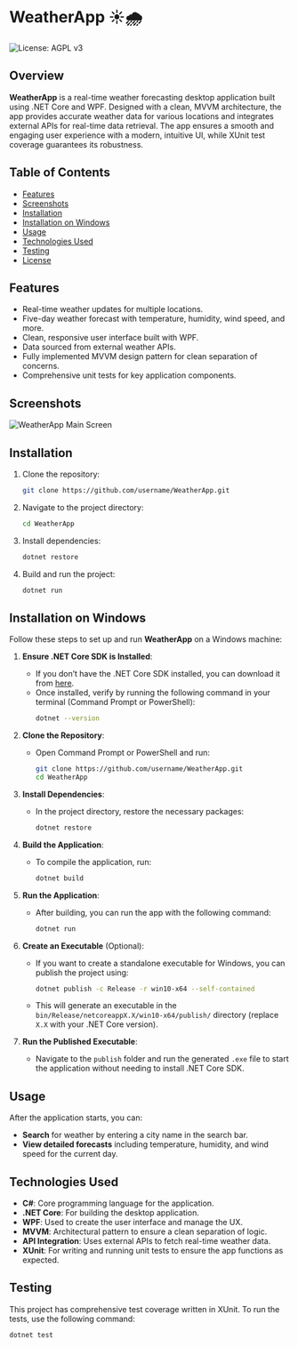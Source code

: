 # WeatherApp ☀️🌧️

<!-- ![Build Status](https://img.shields.io/github/workflow/status/username/WeatherApp/CI) -->
![License: AGPL v3](https://img.shields.io/badge/license-AGPLv3-blue.svg)

## Overview
**WeatherApp** is a real-time weather forecasting desktop application built using .NET Core and WPF. Designed with a clean, MVVM architecture, the app provides accurate weather data for various locations and integrates external APIs for real-time data retrieval. The app ensures a smooth and engaging user experience with a modern, intuitive UI, while XUnit test coverage guarantees its robustness.

## Table of Contents
- [Features](#features)
- [Screenshots](#screenshots)
- [Installation](#installation)
- [Installation on Windows](#installation-on-windows)
- [Usage](#usage)
- [Technologies Used](#technologies-used)
- [Testing](#testing)
- [License](#license)

## Features
- Real-time weather updates for multiple locations.
- Five-day weather forecast with temperature, humidity, wind speed, and more.
- Clean, responsive user interface built with WPF.
- Data sourced from external weather APIs.
- Fully implemented MVVM design pattern for clean separation of concerns.
- Comprehensive unit tests for key application components.

## Screenshots
![WeatherApp Main Screen](./assets/weatherapp_screenshot.png)

## Installation

1. Clone the repository:
    ```bash
    git clone https://github.com/username/WeatherApp.git
    ```

2. Navigate to the project directory:
    ```bash
    cd WeatherApp
    ```

3. Install dependencies:
    ```bash
    dotnet restore
    ```

4. Build and run the project:
    ```bash
    dotnet run
    ```

## Installation on Windows
Follow these steps to set up and run **WeatherApp** on a Windows machine:

1. **Ensure .NET Core SDK is Installed**:
   - If you don’t have the .NET Core SDK installed, you can download it from [here](https://dotnet.microsoft.com/download/dotnet-core).
   - Once installed, verify by running the following command in your terminal (Command Prompt or PowerShell):
     ```bash
     dotnet --version
     ```

2. **Clone the Repository**:
   - Open Command Prompt or PowerShell and run:
     ```bash
     git clone https://github.com/username/WeatherApp.git
     cd WeatherApp
     ```

3. **Install Dependencies**:
   - In the project directory, restore the necessary packages:
     ```bash
     dotnet restore
     ```

4. **Build the Application**:
   - To compile the application, run:
     ```bash
     dotnet build
     ```

5. **Run the Application**:
   - After building, you can run the app with the following command:
     ```bash
     dotnet run
     ```

6. **Create an Executable** (Optional):
   - If you want to create a standalone executable for Windows, you can publish the project using:
     ```bash
     dotnet publish -c Release -r win10-x64 --self-contained
     ```
   - This will generate an executable in the `bin/Release/netcoreappX.X/win10-x64/publish/` directory (replace `X.X` with your .NET Core version).

7. **Run the Published Executable**:
   - Navigate to the `publish` folder and run the generated `.exe` file to start the application without needing to install .NET Core SDK.

## Usage
After the application starts, you can:
- **Search** for weather by entering a city name in the search bar.
- **View detailed forecasts** including temperature, humidity, and wind speed for the current day.

## Technologies Used
- **C#**: Core programming language for the application.
- **.NET Core**: For building the desktop application.
- **WPF**: Used to create the user interface and manage the UX.
- **MVVM**: Architectural pattern to ensure a clean separation of logic.
- **API Integration**: Uses external APIs to fetch real-time weather data.
- **XUnit**: For writing and running unit tests to ensure the app functions as expected.

## Testing
This project has comprehensive test coverage written in XUnit. To run the tests, use the following command:
```bash
dotnet test
